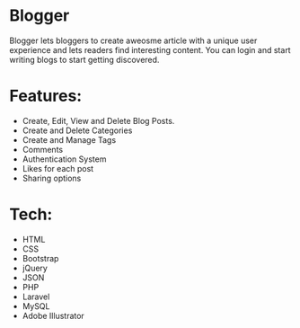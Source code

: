 # Blogger
Blogger lets bloggers to create aweosme article with a unique user experience and lets readers find interesting content.
You can login and start writing blogs to start getting discovered.

# Features:
 - Create, Edit, View and Delete Blog Posts.
 - Create and Delete Categories
 - Create and Manage Tags
 - Comments
 - Authentication System
 - Likes for each post
 - Sharing options
 
# Tech:
 - HTML
 - CSS
 - Bootstrap
 - jQuery
 - JSON
 - PHP
 - Laravel
 - MySQL
 - Adobe Illustrator
